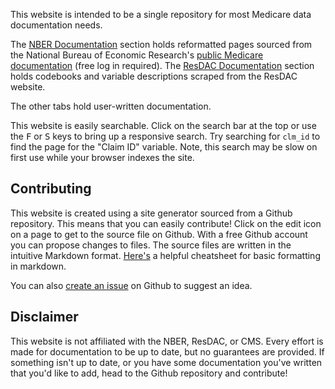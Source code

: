 
This website is intended to be a single repository for most Medicare data documentation needs.

The [NBER Documentation](NBER_website/1_Overview.md) section holds reformatted pages sourced from the National Bureau of Economic Research's [public Medicare documentation](https://www.nber.org/medicare/public/Public.html) (free log in required). The [ResDAC Documentation](resdac/carrier-rif.md) section holds codebooks and variable descriptions scraped from the ResDAC website.

The other tabs hold user-written documentation.

This website is easily searchable. Click on the search bar at the top or use the <kbd>F</kbd> or <kbd>S</kbd> keys to bring up a responsive search. Try searching for `clm_id` to find the page for the "Claim ID" variable. Note, this search may be slow on first use while your browser indexes the site.


## Contributing

This website is created using a site generator sourced from a Github repository. This means that you can easily contribute! Click on the edit icon on a page to get to the source file on Github. With a free Github account you can propose changes to files. The source files are written in the intuitive Markdown format. [Here's](https://github.com/adam-p/markdown-here/wiki/Markdown-Cheatsheet) a helpful cheatsheet for basic formatting in markdown.

You can also [create an issue](https://github.com/kylebarron/medicare-documentation/issues/new) on Github to suggest an idea.

## Disclaimer

This website is not affiliated with the NBER, ResDAC, or CMS. Every effort is made for documentation to be up to date, but no guarantees are provided. If something isn't up to date, or you have some documentation you've written that you'd like to add, head to the Github repository and contribute!
